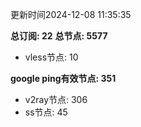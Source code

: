 更新时间2024-12-08 11:35:35

**总订阅: 22**
**总节点: 5577**
- vless节点: 10

**google ping有效节点: 351**
- v2ray节点: 306
- ss节点: 45
